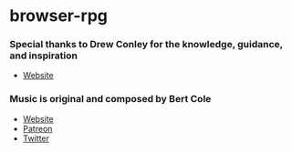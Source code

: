 # browser-rpg

### Special thanks to Drew Conley for the knowledge, guidance, and inspiration
- [Website](https://drewconley.dev/)

### Music is original and composed by Bert Cole
- [Website](bitbybitsound.com)
- [Patreon](patreon.com/bitbybitsound)
- [Twitter](https://mobile.twitter.com/bitbybitsound)
